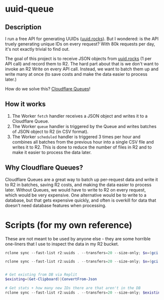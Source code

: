 # uuid-queue

## Description

I run a free API for generating UUIDs ([uuid.rocks](https://uuid.rocks)). But I wondered: is the API truely generating unique IDs on every request? With 80k requests per day, it's not exactly trivial to find out.

The goal of this project is to receive JSON objects from [uuid.rocks](https://uuid.rocks) (1 per API call) and record them to R2. The hard part about that is we don't want to invoke an R2 Write on every API call. Instead, we want to batch them up and write many at once (to save costs and make the data easier to process later.)

How do we solve this? [Cloudflare Queues](https://blog.cloudflare.com/introducing-cloudflare-queues/)!

## How it works

1. The Worker `fetch` handler receives a JSON object and writes it to a Cloudflare Queue.
2. The Worker `queue` handler is triggered by the Queue and writes batches of JSON object to R2 (in CSV format).
3. The Worker `scheduled` handler is triggered 3 times per hour and combines all batches from the previous hour into a single CSV file and writes it to R2. This is done to reduce the number of files in R2 and to make it easier to process the data later.

## Why Cloudflare Queues?

Cloudflare Queues are a great way to batch up per-request data and write it to R2 in batches, saving R2 costs, and making the data easier to process later. Without Queues, we would have to write to R2 on every request, which would be very expensive. One alternative would be to write to a database, but that gets expensive quickly, and often is overkill for data that doesn't need database features when processing.


# Scripts (for my own reference)

These are not meant to be used by anyone else - they are some horrible one-liners that I use to inspect the data in my R2 bucket.

```powershell
rclone sync --fast-list r2:uuids . --transfers=20 --size-only; $x=(gci -Recurse -File .\uuids_workdir\|%{(import-csv $_).Count});($x|Measure-Object -Sum -Average -Minimum -Maximum -StandardDeviation)

rclone sync --fast-list r2:uuids . --transfers=20 --size-only; $x=(gci -Recurse -File .\uuids_workdir\ |%{(import-csv $_).Count});($x|Measure-Object -Sum -Average -Minimum -Maximum -StandardDeviation); $x=gci -Recurse -File|%{Import-Csv $_};$x.count;$HashSet = [System.Collections.Generic.HashSet[String]]::new();($x|?{$HashSet.Add($_.id)}).Count


# Get existing from DB via Replit
$existing=(Get-Clipboard)|ConvertFrom-Json 

# Get stats + how many new IDs there are that aren't in the DB
rclone sync --fast-list r2:uuids . --transfers=20 --size-only; $existing=(Get-Content .\uuids_oracle\uuids.json)|ConvertFrom-Json; $x=(gci -Recurse -File .\uuids_workdir\ |%{(import-csv $_).Count});($x|Measure-Object -Sum -Average -Minimum -Maximum -StandardDeviation); $x=(@('uuids', 'uuids_workdir')|%{gci -Recurse -File $_})|%{Import-Csv $_};$x.count;$HashSet = [System.Collections.Generic.HashSet[String]]::new();($x|?{$HashSet.Add($_.id)}).Count; $HashSet2 = [System.Collections.Generic.HashSet[String]]::new(); $existing|%{$HashSet2.Add("$($_.ts)-$($_.id_type)-$($_.id)")}|Out-Null; $new = ($x|?{$HashSet2.Add("$($_.ts)-$($_.id_type)-$($_.id)")}); $new.count
```
